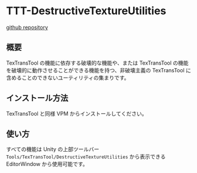 # TTT-DestructiveTextureUtilities

[github repository](https://github.com/ReinaS-64892/TTT-DestructiveTextureUtilities)

## 概要

TexTransTool の機能に依存する破壊的な機能や、または TexTransTool の機能を破壊的に動作させることができる機能を持つ、非破壊主義の TexTransTool に含めることのできないユーティリティの集まりです。

## インストール方法

TexTransTool と同様 VPM からインストールしてください。

## 使い方

すべての機能は Unity の上部ツールバー `Tools/TexTransTool/DestructiveTextureUtilities` から表示できる EditorWindow から使用可能です。

